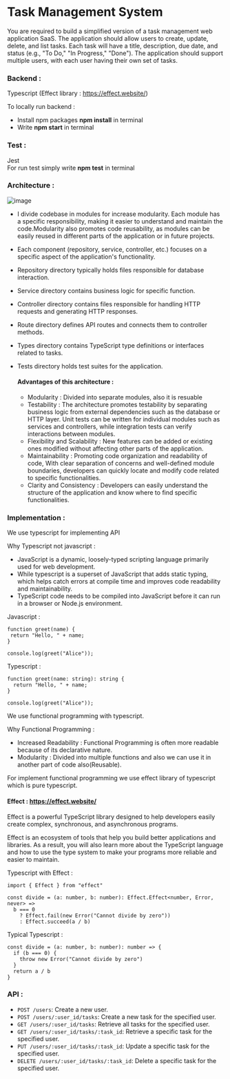 # Task Management System

You are required to build a simplified version of a task management web application SaaS. The application should allow users to create, update, delete, and list tasks. Each task will have a title, description, due date, and status (e.g., "To Do," "In Progress," "Done"). The application should support multiple users, with each user having their own set of tasks.

### Backend :
Typescript (Effect library : https://effect.website/) <br>

To locally run backend : <br>

- Install npm packages **npm install** in terminal <br>
- Write **npm start** in terminal <br>
### Test : 
Jest<br>
For run test simply write **npm test** in terminal



### Architecture : 

![image](https://github.com/Bhakti12/TaskManagement/assets/52093953/8de8d6c8-866f-46b4-b90b-8bfbad34beb0)

- I divide codebase in modules for increase modularity. Each module has a specific responsibility, making it easier to understand and maintain the code.Modularity also promotes code reusability, as modules can be easily reused in different parts of the application or in future projects.<br>
- Each component (repository, service, controller, etc.) focuses on a specific aspect of the application's functionality.<br>
- Repository directory typically holds files responsible for database interaction.<br>
- Service directory contains business logic for specific function.<br>
- Controller directory contains files responsible for handling HTTP requests and generating HTTP responses.<br>
- Route directory defines API routes and connects them to controller methods.<br>
- Types directory contains TypeScript type definitions or interfaces related to tasks.<br> 
- Tests directory holds test suites for the application.

  #### Advantages of this architecture :

  - Modularity : Divided into separate modules, also it is resuable
  - Testability : The architecture promotes testability by separating business logic from external dependencies such as the database or HTTP layer. Unit tests can be written for individual modules such as services and controllers, while integration tests can verify interactions between modules.
  - Flexibility and Scalability :  New features can be added or existing ones modified without affecting other parts of the application.
  - Maintainability :  Promoting code organization and readability of code, With clear separation of concerns and well-defined module boundaries, developers can quickly locate and modify code related to specific functionalities.
  - Clarity and Consistency :  Developers can easily understand the structure of the application and know where to find specific functionalities.

### Implementation : 

We use typescript for implementing API<br>

Why Typescript not javascript : 

- JavaScript is a dynamic, loosely-typed scripting language primarily used for web development.
- While typescript is a superset of JavaScript that adds static typing, which helps catch errors at compile time and improves code readability and maintainability.
- TypeScript code needs to be compiled into JavaScript before it can run in a browser or Node.js environment.

Javascript : 
 ```
function greet(name) {
  return "Hello, " + name;
}

console.log(greet("Alice"));
 ```

Typescript : 
```
function greet(name: string): string {
  return "Hello, " + name;
}

console.log(greet("Alice"));
```

We use functional programming with typescript.

Why Functional Programming : 

- Increased Readability : Functional Programming is often more readable because of its declarative nature.
- Modularity : Divided into multiple functions and also we can use it in another part of code also(Reusable).

For implement functional programming we use effect library of typescript which is pure typescript.<br>

#### Effect : https://effect.website/

Effect is a powerful TypeScript library designed to help developers easily create complex, synchronous, and asynchronous programs.<br>

Effect is an ecosystem of tools that help you build better applications and libraries. As a result, you will also learn more about the TypeScript language and how to use the type system to make your programs more reliable and easier to maintain.<br>

Typescript with Effect : 
```
import { Effect } from "effect"
 
const divide = (a: number, b: number): Effect.Effect<number, Error, never> =>
  b === 0
    ? Effect.fail(new Error("Cannot divide by zero"))
    : Effect.succeed(a / b)
```

Typical Typescript : 

```
const divide = (a: number, b: number): number => {
  if (b === 0) {
    throw new Error("Cannot divide by zero")
  }
  return a / b
}
```

### API : 

- `POST /users`: Create a new user.
- `POST /users/:user_id/tasks`: Create a new task for the specified user.
- `GET /users/:user_id/tasks`: Retrieve all tasks for the specified user.
- `GET /users/:user_id/tasks/:task_id`: Retrieve a specific task for the specified user.
- `PUT /users/:user_id/tasks/:task_id`: Update a specific task for the specified user.
- `DELETE /users/:user_id/tasks/:task_id`: Delete a specific task for the specified user.
